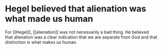 # Hegel believed that alienation was what made us human

For [[Hegel]], [[alienation]] was not necessarily a bad thing. He believed that alienation was a clear indication that we are separate from God and that distinction is what makes us human.

